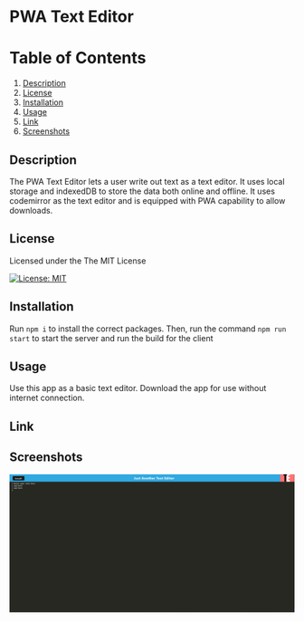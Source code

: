 # PWA Text Editor

# Table of Contents

1. [Description](#description)
2. [License](#license)
3. [Installation](#installation)
4. [Usage](#usage)
5. [Link](#link)
6. [Screenshots](#screenshots)

## Description
The PWA Text Editor lets a user write out text as a text editor. It uses local storage and indexedDB to store the data both online and offline. It uses codemirror as the text editor and is equipped with PWA capability to allow downloads.

## License
Licensed under the The MIT License    
          
[![License: MIT](https://img.shields.io/badge/License-MIT-yellow.svg)](https://opensource.org/licenses/MIT)

## Installation
Run `npm i` to install the correct packages. Then, run the command `npm run start` to start the server and run the build for the client                

## Usage
Use this app as a basic text editor. Download the app for use without internet connection. 


## Link


## Screenshots
![Text Editor Screenshot](screenshot.png)
